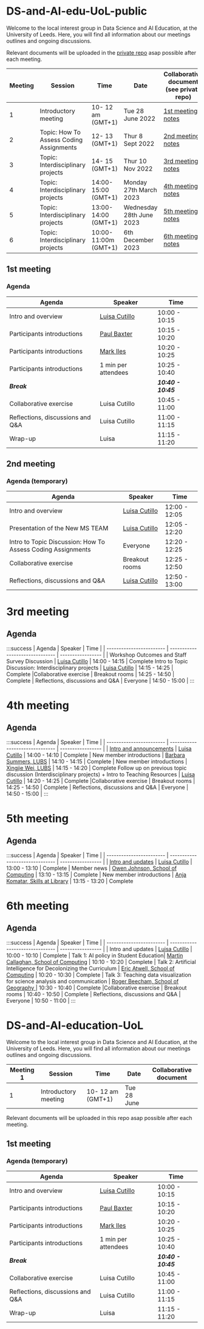# DS-and-AI-edu-UoL-public
Welcome to the local interest group in Data Science and AI Education, at the University of Leeds.
Here, you will find all information about our meetings outlines and ongoing discussions. 

Relevant documents will be uploaded in the [private repo](https://github.com/luisacutillo78/DS-and-AI-edu-UoL-private/) asap possible after each meeting.


  | Meeting       | Session                    | Time    |    Date      |   Collaborative document (see private repo)   |
| ----------- | ------------------------------- | ----------- | --------------| --------------  |
| 1 | Introductory meeting      | 10- 12 am (GMT+1)   | Tue 28 June 2022| [1st meeting notes](https://github.com/luisacutillo78/DS-and-AI-edu-UoL-private/blob/main/meetings/1st_meeting_notes.md)  | 
| 2 | Topic: How To Assess Coding Assignments      | 12- 13 (GMT+1)   | Thur 8 Sept 2022 | [2nd meeting notes](https://github.com/luisacutillo78/DS-and-AI-edu-UoL-private/blob/main/meetings/2nd_meeting_notes.md)| 
| 3 | Topic: Interdisciplinary projects | 14- 15 (GMT+1)   | Thur 10 Nov 2022 | [3rd meeting notes](https://github.com/luisacutillo78/DS-and-AI-edu-UoL-private/blob/main/meetings/3rd_meeting_notes.md)  | 
| 4 | Topic: Interdisciplinary projects | 14:00-15:00 (GMT+1) | Monday 27th March 2023 | [4th meeting notes](https://github.com/luisacutillo78/DS-and-AI-edu-UoL-private/blob/main/meetings/4th_meeting_notes.md)  | 
| 5 | Topic: Interdisciplinary projects |  13:00-14:00 (GMT+1)   | Wednesday 28th June 2023 | [5th meeting notes](https://github.com/luisacutillo78/DS-and-AI-edu-UoL-private/blob/main/meetings/5th_meeting_notes.md)  | 
| 6 | Topic: Interdisciplinary projects |  10:00-11:00m (GMT+1)   | 6th December 2023 | [6th meeting notes](https://github.com/luisacutillo78/DS-and-AI-edu-UoL-private/blob/main/meetings/6th_meeting_notes.md)  | 
 
 
## 1st meeting
### Agenda 


| Agenda                   | Speaker                    |   Time      | 
| ------------------------ | ------------------------------- | ----------------- |
| Intro and overview       | [Luisa Cutillo](https://eps.leeds.ac.uk/maths/staff/5526/dr-luisa-cutillo)             | 10:00 - 10:15   | Complete
Participants introductions       | [Paul Baxter](https://lida.leeds.ac.uk/paul-baxter/)| 10:15 - 10:20   | Complete
Participants introductions       | [Mark Iles](https://medicinehealth.leeds.ac.uk/medicine/staff/463/dr-mark-iles)| 10:20 - 10:25   | Complete
Participants introductions       | 1 min per attendees | 10:25 - 10:40   | Complete
| _**Break**_              |        |   _**10:40 - 10:45**_ | 
| Collaborative exercise   | Luisa Cutillo | 10:45 - 11:00   | Complete
| Reflections, discussions and Q&A | Luisa Cutillo     |  11:00 - 11:15  | 
| Wrap-up | Luisa         | 11:15 - 11:20   | Complete |
## 2nd meeting
### Agenda (temporary)
| Agenda                   | Speaker                    |   Time      | 
| ------------------------ | ------------------------------- | ----------------- |
| Intro and overview       | [Luisa Cutillo](https://eps.leeds.ac.uk/maths/staff/5526/dr-luisa-cutillo)             | 12:00 - 12:05   | Complete
Presentation of the New MS TEAM       | [Luisa Cutillo](https://eps.leeds.ac.uk/maths/staff/5526/dr-luisa-cutillo)   | 12:05 - 12:20   | Complete
Intro to Topic Discussion: How To Assess Coding Assignments      | Everyone | 12:20 - 12:25   | Complete
|Collaborative exercise   | Breakout rooms | 12:25 - 12:50   | Complete
| Reflections, discussions and Q&A | [Luisa Cutillo](https://eps.leeds.ac.uk/maths/staff/5526/dr-luisa-cutillo)    |  12:50 - 13:00  | 

# 3rd meeting
## Agenda 

:::success
| Agenda                   | Speaker                    |   Time      | 
| ------------------------ | ------------------------------- | ----------------- |
| Workshop Outcomes and Staff Survey Discussion  | [Luisa Cutillo](https://eps.leeds.ac.uk/maths/staff/5526/dr-luisa-cutillo)             | 14:00 - 14:15   | Complete
Intro to Topic Discussion: Interdisciplinary projects     | [Luisa Cutillo](https://eps.leeds.ac.uk/maths/staff/5526/dr-luisa-cutillo)  | 14:15 - 14:25   | Complete
|Collaborative exercise   | Breakout rooms | 14:25 - 14:50   | Complete
| Reflections, discussions and Q&A | Everyone   |  14:50 - 15:00  | 
:::

# 4th meeting
## Agenda 

:::success
| Agenda                   | Speaker                    |   Time      | 
| ------------------------ | ------------------------------- | ----------------- |
| [Intro and announcements](https://slides.com/luisacutillo/4th-meeting-ds-ai-education-lig-uol-a645bf)  | [Luisa Cutillo](https://eps.leeds.ac.uk/maths/staff/5526/dr-luisa-cutillo)             | 14:00 - 14:10  | Complete
| New member introductions  | [Barbara Summers, LUBS](https://business.leeds.ac.uk/departments-management/staff/357/professor-barbara-summers)             | 14:10 - 14:15   | Complete
| New member introductions  | [Xingjie Wei, LUBS](https://business.leeds.ac.uk/departments-management/staff/366/dr-xingjie-wei)            | 14:15 - 14:20   | Complete
Follow up on previous topic discussion (Interdisciplinary projects) + Intro to Teaching Resources   | [Luisa Cutillo](https://eps.leeds.ac.uk/maths/staff/5526/dr-luisa-cutillo)  | 14:20 - 14:25   | Complete
|Collaborative exercise   | Breakout rooms | 14:25 - 14:50   | Complete
| Reflections, discussions and Q&A | Everyone   |  14:50 - 15:00  | 
:::


# 5th meeting
## Agenda 

:::success
| Agenda                   | Speaker                    |   Time      | 
| ------------------------ | ------------------------------- | ----------------- |
| [Intro and updates](https://slides.com/luisacutillo/5th-meeting-ds-ai-education-lig-uol)  | [Luisa Cutillo](https://eps.leeds.ac.uk/maths/staff/5526/dr-luisa-cutillo)             | 13:00 - 13:10  | Complete
| Member news  | [Owen Johnson, School of Computing](https://eps.leeds.ac.uk/computing/staff/259/owen-johnson)             | 13:10 - 13:15   | Complete
| New member introductions  | [Anja Komatar, Skills at Library](https://library.leeds.ac.uk/info/1600/about/149/meet_the_teams)             | 13:15 - 13:20   | Complete

# 6th meeting
## Agenda 

:::success
| Agenda                   | Speaker                    |   Time      | 
| ------------------------ | ------------------------------- | ----------------- |
| Intro and updates  | [Luisa Cutillo](https://eps.leeds.ac.uk/maths/staff/5526/dr-luisa-cutillo)             | 10:00 - 10:10  | Complete
| Talk 1: AI policy in Student Education| [Martin Callaghan, School of Computing](https://eps.leeds.ac.uk/computing/staff/11489/martin-callaghan)             | 10:10 - 10:20   | Complete
| Talk 2: Artificial Intelligence for Decolonizing the Curriculum  | [Eric Atwell, School of Computing](https://eps.leeds.ac.uk/computing/staff/33/professor-eric-atwell)             | 10:20 - 10:30   | Complete
| Talk 3: Teaching data visualization for science analysis and communication | [Roger Beecham, School of Geography ](https://environment.leeds.ac.uk/geography/staff/1003/dr-roger-beecham)| 10:30 - 10:40   | Complete
|Collaborative exercise   | Breakout rooms | 10:40 - 10:50   | Complete
| Reflections, discussions and Q&A | Everyone   |  10:50 - 11:00  | 
:::













# DS-and-AI-education-UoL
Welcome to the local interest group in Data Science and AI Education, at the University of Leeds.
Here, you will find all information about our meetings outlines and ongoing discussions. 

  | Meeting 1      | Session                    | Time    |    Date      |   Collaborative document    |
| ----------- | ------------------------------- | ----------- | --------------| --------------  |
 | 1 | Introductory meeting      | 10- 12 am (GMT+1)   | Tue 28 June |   | 
 
 
 Relevant documents will be uploaded in this repo asap possible after each meeting.
 
## 1st meeting
### Agenda (temporary)


| Agenda                   | Speaker                    |   Time      | 
| ------------------------ | ------------------------------- | ----------------- |
| Intro and overview       | [Luisa Cutillo](https://eps.leeds.ac.uk/maths/staff/5526/dr-luisa-cutillo)             | 10:00 - 10:15   | Complete
Participants introductions       | [Paul Baxter](https://lida.leeds.ac.uk/paul-baxter/)| 10:15 - 10:20   | Complete
Participants introductions       | [Mark Iles](https://medicinehealth.leeds.ac.uk/medicine/staff/463/dr-mark-iles)| 10:20 - 10:25   | Complete
Participants introductions       | 1 min per attendees | 10:25 - 10:40   | Complete
| _**Break**_              |        |   _**10:40 - 10:45**_ | 
| Collaborative exercise   | Luisa Cutillo | 10:45 - 11:00   | Complete
| Reflections, discussions and Q&A | Luisa Cutillo     |  11:00 - 11:15  | 
| Wrap-up | Luisa         | 11:15 - 11:20   | Complete |

